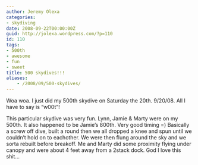 ```yaml
---
author: Jeremy Olexa
categories:
- skydiving
date: 2008-09-22T00:00:00Z
guid: http://jolexa.wordpress.com/?p=110
id: 110
tags:
- 500th
- awesome
- fun
- sweet
title: 500 skydives!!!
aliases:
    - /2008/09/500-skydives/
---
```


Woa woa. I just did my 500th skydive on Saturday the 20th. 9/20/08. All I have to say is &#8220;w00t&#8221;!

This particular skydive was very fun. Lynn, Jamie & Marty were on my 500th. It also happened to be Jamie&#8217;s 800th. Very good timing =) Basically a screw off dive, built a round then we all dropped a knee and spun until we couldn&#8217;t hold on to eachother. We were then flung around the sky and we sorta rebuilt before breakoff. Me and Marty did some proximity flying under canopy and were about 4 feet away from a 2stack dock. God I love this shit&#8230;